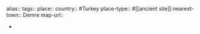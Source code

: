 alias::
tags::
place::
country:: #Turkey 
place-type:: #[[ancient site]] 
nearest-town:: Demre
map-url::

-